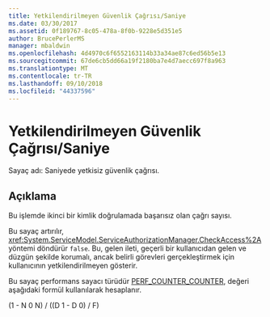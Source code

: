 ```yaml
---
title: Yetkilendirilmeyen Güvenlik Çağrısı/Saniye
ms.date: 03/30/2017
ms.assetid: 0f189767-8c05-478a-8f0b-9228e5d351e5
author: BrucePerlerMS
manager: mbaldwin
ms.openlocfilehash: 4d4970c6f6552163114b33a34ae87c6ed56b5e13
ms.sourcegitcommit: 67de6cb5dd66a19f2180ba7e4d7aecc697f8a963
ms.translationtype: MT
ms.contentlocale: tr-TR
ms.lasthandoff: 09/10/2018
ms.locfileid: "44337596"
---
```

# <a name="security-calls-not-authorized-per-second"></a>Yetkilendirilmeyen Güvenlik Çağrısı/Saniye
Sayaç adı: Saniyede yetkisiz güvenlik çağrısı.  
  
## <a name="description"></a>Açıklama  
 Bu işlemde ikinci bir kimlik doğrulamada başarısız olan çağrı sayısı.  
  
 Bu sayaç artırılır, <xref:System.ServiceModel.ServiceAuthorizationManager.CheckAccess%2A> yöntemi döndürür `false`. Bu, gelen ileti, geçerli bir kullanıcıdan gelen ve düzgün şekilde korumalı, ancak belirli görevleri gerçekleştirmek için kullanıcının yetkilendirilmeyen gösterir.  
  
 Bu sayaç performans sayacı türüdür [PERF_COUNTER_COUNTER](https://go.microsoft.com/fwlink/?LinkID=94649), değeri aşağıdaki formül kullanılarak hesaplanır.  
  
 (1 - N 0 N) / ((D 1 - D 0) / F)
